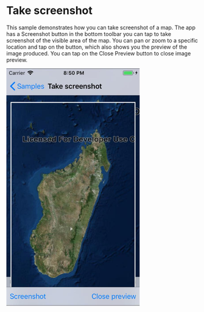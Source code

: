 # Take screenshot

This sample demonstrates how you can take screenshot of a map. The app has a Screenshot button in the bottom toolbar you can tap to take screenshot of the visible area of the map. You can pan or zoom to a specific location and tap on the button, which also shows you the preview of the image produced. You can tap on the Close Preview button to close image preview.

<img src="TakeScreenshot.jpg" width="350"/>
